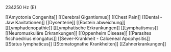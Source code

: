 234250 Hz (E)

[[Amyotonia Congenita]]
[[Cerebral Gigantismus]]
[[Chest Pain]]
[[Dental - Jaw Kavitationen]]
[[Dysenterie]]
[[Ebstein abweichung]]
[[Lymphadenopathie]]
[[Lymphatische Erkrankungen]]
[[Lymphatismus]]
[[Neuromuskuläre Erkrankungen]]
[[Oppenheim Disease]]
[[Parasites fischoedrius elongatus]]
[[Sever-Krankheit - Calceneal Apophysitis]]
[[Status lymphaticus]]
[[Stomatognathe Krankheiten]]
[[Zahnerkrankungen]]
